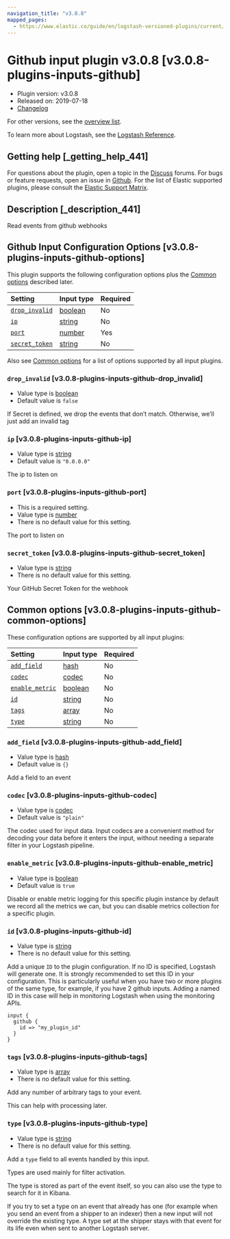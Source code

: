 ```yaml
---
navigation_title: "v3.0.8"
mapped_pages:
  - https://www.elastic.co/guide/en/logstash-versioned-plugins/current/v3.0.8-plugins-inputs-github.html
---
```


# Github input plugin v3.0.8 [v3.0.8-plugins-inputs-github]

* Plugin version: v3.0.8
* Released on: 2019-07-18
* [Changelog](https://github.com/logstash-plugins/logstash-input-github/blob/v3.0.8/CHANGELOG.md)

For other versions, see the [overview list](input-github-index.md).

To learn more about Logstash, see the [Logstash Reference](https://www.elastic.co/guide/en/logstash/current/index.html).

## Getting help [_getting_help_441]

For questions about the plugin, open a topic in the [Discuss](http://discuss.elastic.co) forums. For bugs or feature requests, open an issue in [Github](https://github.com/logstash-plugins/logstash-input-github). For the list of Elastic supported plugins, please consult the [Elastic Support Matrix](https://www.elastic.co/support/matrix#matrix_logstash_plugins).

## Description [_description_441]

Read events from github webhooks

## Github Input Configuration Options [v3.0.8-plugins-inputs-github-options]

This plugin supports the following configuration options plus the [Common options](v3-0-8-plugins-inputs-github.md#v3.0.8-plugins-inputs-github-common-options) described later.

| Setting | Input type | Required |
| :- | :- | :- |
| [`drop_invalid`](v3-0-8-plugins-inputs-github.md#v3.0.8-plugins-inputs-github-drop_invalid) | [boolean](/lsr/value-types.md#boolean) | No |
| [`ip`](v3-0-8-plugins-inputs-github.md#v3.0.8-plugins-inputs-github-ip) | [string](/lsr/value-types.md#string) | No |
| [`port`](v3-0-8-plugins-inputs-github.md#v3.0.8-plugins-inputs-github-port) | [number](/lsr/value-types.md#number) | Yes |
| [`secret_token`](v3-0-8-plugins-inputs-github.md#v3.0.8-plugins-inputs-github-secret_token) | [string](/lsr/value-types.md#string) | No |

Also see [Common options](v3-0-8-plugins-inputs-github.md#v3.0.8-plugins-inputs-github-common-options) for a list of options supported by all input plugins.

### `drop_invalid` [v3.0.8-plugins-inputs-github-drop_invalid]

* Value type is [boolean](/lsr/value-types.md#boolean)
* Default value is `false`

If Secret is defined, we drop the events that don’t match. Otherwise, we’ll just add an invalid tag

### `ip` [v3.0.8-plugins-inputs-github-ip]

* Value type is [string](/lsr/value-types.md#string)
* Default value is `"0.0.0.0"`

The ip to listen on

### `port` [v3.0.8-plugins-inputs-github-port]

* This is a required setting.
* Value type is [number](/lsr/value-types.md#number)
* There is no default value for this setting.

The port to listen on

### `secret_token` [v3.0.8-plugins-inputs-github-secret_token]

* Value type is [string](/lsr/value-types.md#string)
* There is no default value for this setting.

Your GitHub Secret Token for the webhook

## Common options [v3.0.8-plugins-inputs-github-common-options]

These configuration options are supported by all input plugins:

| Setting | Input type | Required |
| :- | :- | :- |
| [`add_field`](v3-0-8-plugins-inputs-github.md#v3.0.8-plugins-inputs-github-add_field) | [hash](/lsr/value-types.md#hash) | No |
| [`codec`](v3-0-8-plugins-inputs-github.md#v3.0.8-plugins-inputs-github-codec) | [codec](/lsr/value-types.md#codec) | No |
| [`enable_metric`](v3-0-8-plugins-inputs-github.md#v3.0.8-plugins-inputs-github-enable_metric) | [boolean](/lsr/value-types.md#boolean) | No |
| [`id`](v3-0-8-plugins-inputs-github.md#v3.0.8-plugins-inputs-github-id) | [string](/lsr/value-types.md#string) | No |
| [`tags`](v3-0-8-plugins-inputs-github.md#v3.0.8-plugins-inputs-github-tags) | [array](/lsr/value-types.md#array) | No |
| [`type`](v3-0-8-plugins-inputs-github.md#v3.0.8-plugins-inputs-github-type) | [string](/lsr/value-types.md#string) | No |

### `add_field` [v3.0.8-plugins-inputs-github-add_field]

* Value type is [hash](/lsr/value-types.md#hash)
* Default value is `{}`

Add a field to an event

### `codec` [v3.0.8-plugins-inputs-github-codec]

* Value type is [codec](/lsr/value-types.md#codec)
* Default value is `"plain"`

The codec used for input data. Input codecs are a convenient method for decoding your data before it enters the input, without needing a separate filter in your Logstash pipeline.

### `enable_metric` [v3.0.8-plugins-inputs-github-enable_metric]

* Value type is [boolean](/lsr/value-types.md#boolean)
* Default value is `true`

Disable or enable metric logging for this specific plugin instance by default we record all the metrics we can, but you can disable metrics collection for a specific plugin.

### `id` [v3.0.8-plugins-inputs-github-id]

* Value type is [string](/lsr/value-types.md#string)
* There is no default value for this setting.

Add a unique `ID` to the plugin configuration. If no ID is specified, Logstash will generate one. It is strongly recommended to set this ID in your configuration. This is particularly useful when you have two or more plugins of the same type, for example, if you have 2 github inputs. Adding a named ID in this case will help in monitoring Logstash when using the monitoring APIs.

```
input {
  github {
    id => "my_plugin_id"
  }
}
```

### `tags` [v3.0.8-plugins-inputs-github-tags]

* Value type is [array](/lsr/value-types.md#array)
* There is no default value for this setting.

Add any number of arbitrary tags to your event.

This can help with processing later.

### `type` [v3.0.8-plugins-inputs-github-type]

* Value type is [string](/lsr/value-types.md#string)
* There is no default value for this setting.

Add a `type` field to all events handled by this input.

Types are used mainly for filter activation.

The type is stored as part of the event itself, so you can also use the type to search for it in Kibana.

If you try to set a type on an event that already has one (for example when you send an event from a shipper to an indexer) then a new input will not override the existing type. A type set at the shipper stays with that event for its life even when sent to another Logstash server.
